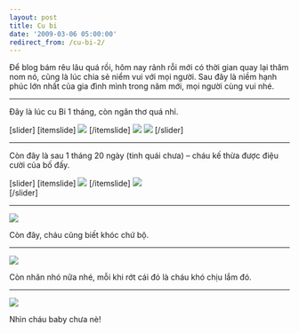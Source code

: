 ```yaml
---
layout: post
title: Cu bi
date: '2009-03-06 05:00:00'
redirect_from: /cu-bi-2/
---
```


Để blog bám rêu lâu quá rồi, hôm nay rảnh rỗi mới có thời gian quay lại thăm nom nó, cũng là lúc chia sẻ niểm vui với mọi người. Sau đây là niềm hạnh phúc lớn nhất của gia đình mình trong năm mới, mọi người cùng vui nhé. 

--- 
 Đây là lúc cu Bi 1 tháng, còn ngân thơ quá nhỉ.
 
[slider]
   [itemslide]
       ![](https://i1.wp.com/i600.photobucket.com/albums/tt81/chungvan9785/20090215IMG0009A.jpg)
   [/itemslide]
       ![](https://i2.wp.com/i600.photobucket.com/albums/tt81/chungvan9785/20090215IMG0007A.jpg)
       ![](https://i1.wp.com/i600.photobucket.com/albums/tt81/chungvan9785/20090215IMG0003A.jpg)
[/slider]

---

Còn đây là sau 1 tháng 20 ngày (tinh quái chưa) – cháu kế thừa được điệu cười của bố đấy. 
 
 [slider]
   [itemslide]
       ![](https://i0.wp.com/i600.photobucket.com/albums/tt81/chungvan9785/20090305IMG0036A.jpg)
   [/itemslide]
       ![](https://i2.wp.com/i600.photobucket.com/albums/tt81/chungvan9785/20090305IMG0033A.jpg)       
[/slider]

---

![](https://i1.wp.com/i600.photobucket.com/albums/tt81/chungvan9785/20090305IMG0027A.jpg)

Còn đây, cháu cũng biết khóc chứ bộ.

---

![](https://i2.wp.com/i600.photobucket.com/albums/tt81/chungvan9785/20090305IMG0037A.jpg)

Còn nhăn nhó nữa nhé, mỗi khi rớt cái đó là cháu khó chịu lắm đó.

---

![](https://i0.wp.com/i600.photobucket.com/albums/tt81/chungvan9785/20090305IMG0026A.jpg)

Nhìn cháu baby chưa nè!